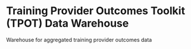 # Training Provider Outcomes Toolkit (TPOT) Data Warehouse
Warehouse for aggregated training provider outcomes data
